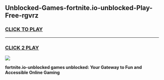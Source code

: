 
## Unblocked-Games-fortnite.io-unblocked-Play-Free-rgvrz
<h3>
<a href="https://premium76.site?title=fortnite.io-unblocked&ref=20M">CLICK TO PLAY</a></h3>
<hr>

<h3>
<a href="https://premium76.site?title=fortnite.io-unblocked&ref=20M">CLICK 2 PLAY</a>
  
</h3>

<a href="https://premium76.site?title=fortnite.io-unblocked&ref=19M"><img src="https://clearcache.store/games.png"></a>


**fortnite.io-unblocked games unblocked: Your Gateway to Fun and Accessible Online Gaming**
